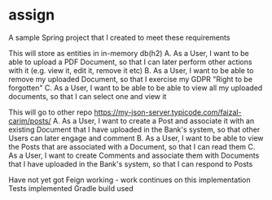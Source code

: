 # assign
A sample Spring project that I created to meet these requirements

This will store as entities in in-memory db(h2)
A. As a User, I want to be able to upload a PDF Document, so that I can later perform other actions with it (e.g. view it, edit it, remove it etc)
B. As a User, I want to be able to remove my uploaded Document, so that I exercise my GDPR "Right to be forgotten"
C. As a User, I want to be able to be able to view all my uploaded documents, so that I can select one and view it

This will go to other repo https://my-json-server.typicode.com/faizal-carim/posts/
A. As a User, I want to create a Post and associate it with an existing Document that I have uploaded in the Bank's system, so that other Users can later engage and comment
B. As a User, I want to be able to view the Posts that are associated with a Document, so that I can read them
C. As a User, I want to create Comments and associate them with Documents that I have uploaded in the Bank's system, so that I can respond to Posts

Have not yet got Feign working - work continues on this implementation
Tests implemented
Gradle build used
